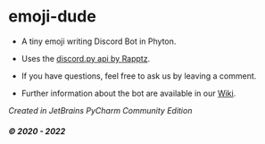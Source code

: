 # emoji-dude

- A tiny emoji writing Discord Bot in Phyton.

- Uses the [discord.py api by Rapptz](https://github.com/Rapptz/discord.py).

- If you have questions, feel free to ask us by leaving a comment.

- Further information about the bot are available in our [Wiki](https://github.com/realmuffintime/emoji-dude/wiki).



*Created in JetBrains PyCharm Community Edition*
##### *© 2020 - 2022*

